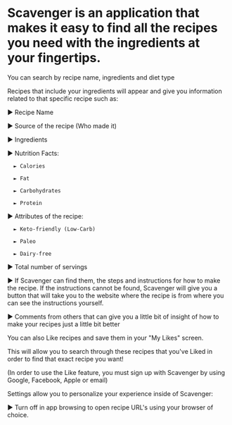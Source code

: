 # Scavenger is an application that makes it easy to find all the recipes you need with the ingredients at your fingertips.

You can search by recipe name, ingredients and diet type

Recipes that include your ingredients will appear and give you information related to that specific recipe such as:

► Recipe Name

► Source of the recipe (Who made it)

► Ingredients

► Nutrition Facts:

      ► Calories
      
      ► Fat
      
      ► Carbohydrates
      
      ► Protein
      
► Attributes of the recipe:

      ► Keto-friendly (Low-Carb)
     
      ► Paleo
      
      ► Dairy-free
      
► Total number of servings
 
► If Scavenger can find them, the steps and instructions for how to make the recipe. If the instructions cannot be found, Scavenger will give you a button that will take you to the website where the recipe is from where you can see the instructions yourself.

► Comments from others that can give you a little bit of insight of how to make your recipes just a little bit better

You can also Like recipes and save them in your "My Likes" screen.
 
This will allow you to search through these recipes that you've Liked in order to find that exact recipe you want!
 
(In order to use the Like feature, you must sign up with Scavenger by using Google, Facebook, Apple or email)
 
Settings allow you to personalize your experience inside of Scavenger:
 
 ► Turn off in app browsing to open recipe URL's using your browser of choice.
